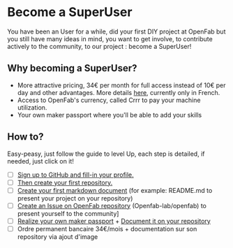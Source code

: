 # Become a SuperUser

You have been an User for a while, did your first DIY project at OpenFab but you still have many ideas in mind, 
you want to get involve, to contribute actively to the community, to our project : become a SuperUser!

## Why becoming a SuperUser?  

- More attractive pricing, 34€ per month for full access instead of 10€ per day and other advantages. 
More details [here](https://github.com/openfab-lab/openfab/wiki/Tarifs), currently only in French.  
- Access to OpenFab's currency, called Crrr to pay your machine utilization.  
- Your own maker passport where you'll be able to add your skills

## How to? 

Easy-peasy, just follow the guide to level Up, each step is detailed, if needed, just click on it!  

- [ ] [Sign up to GitHub and fill-in your profile.](profile-github.md)  
- [ ] [Then create your first repository.](create-repo.md)
- [ ] [Create your first markdown document](create-md.md) (for example: README.md to present your project on your repository)
- [ ] [Create an Issue on OpenFab repository](create-issue.md) (Openfab-lab/openfab) to present yourself to the community]
- [ ] [Realize your own maker passport](https://github.com/openfab-lab/passeportMaker#how-to-make-it) + [Document it on your repository]()
- [ ] Ordre permanent bancaire 34€/mois + documentation sur son repository via ajout d'image
